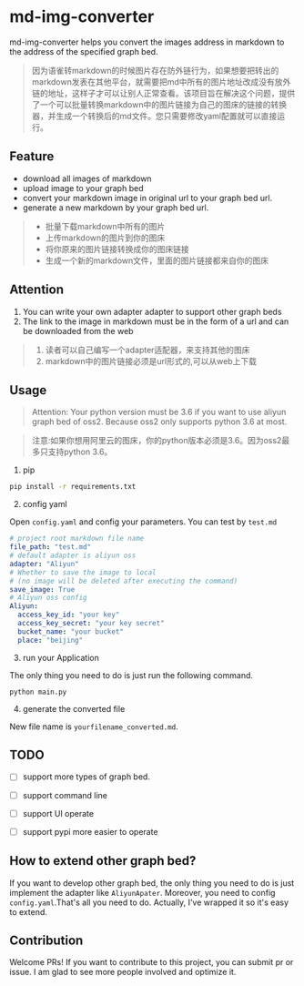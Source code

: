 # md-img-converter
md-img-converter helps you convert the images address in markdown to the address of the specified graph bed.

> 因为语雀转markdown的时候图片存在防外链行为，如果想要把转出的markdown发表在其他平台，就需要把md中所有的图片地址改成没有放外链的地址，这样子才可以让别人正常查看。该项目旨在解决这个问题，提供了一个可以批量转换markdown中的图片链接为自己的图床的链接的转换器，并生成一个转换后的md文件。您只需要修改yaml配置就可以直接运行。

## Feature
- download all images of markdown
- upload image to your graph bed
- convert your markdown image in original url to your graph bed url.
- generate a new markdown by your graph bed url.

> - 批量下载markdown中所有的图片
> - 上传markdown的图片到你的图床
> - 将你原来的图片链接转换成你的图床链接
> - 生成一个新的markdown文件，里面的图片链接都来自你的图床

## Attention

1. You can write your own adapter adapter to support other graph beds
2. The link to the image in markdown must be in the form of a url and can be downloaded from the web

> 1. 读者可以自己编写一个adapter适配器，来支持其他的图床
> 2. markdown中的图片链接必须是url形式的,可以从web上下载

## Usage
> Attention: Your python version must be 3.6 if you want to use aliyun graph bed of oss2. Because oss2 only supports python 3.6 at most.

> 注意:如果你想用阿里云的图床，你的python版本必须是3.6。因为oss2最多只支持python 3.6。
1. pip

```sh
pip install -r requirements.txt
```

2. config yaml

Open `config.yaml` and config your parameters. You can test by `test.md`
```yaml
# project root markdown file name
file_path: "test.md"
# default adapter is aliyun oss
adapter: "Aliyun"
# Whether to save the image to local 
# (no image will be deleted after executing the command)
save_image: True
# Aliyun oss config
Aliyun:
  access_key_id: "your key"
  access_key_secret: "your key secret"
  bucket_name: "your bucket"
  place: "beijing"

```
3. run your Application

The only thing you need to do is just run the following command.
```shell script
python main.py
```

4. generate the converted file

New file name is `yourfilename_converted.md`.

## TODO
- [ ] support more types of graph bed.
- [ ] support command line
- [ ] support UI operate
- [ ] support pypi more easier to operate


## How to extend other graph bed?
If you want to develop other graph bed, the only thing you need to do is just implement the adapter like `AliyunApater`. Moreover, you need to config `config.yaml`.That's all you need to do. Actually, I've wrapped it so it's easy to extend. 


## Contribution
Welcome PRs! If you want to contribute to this project, you can submit pr or issue. I am glad to see more people involved and optimize it.